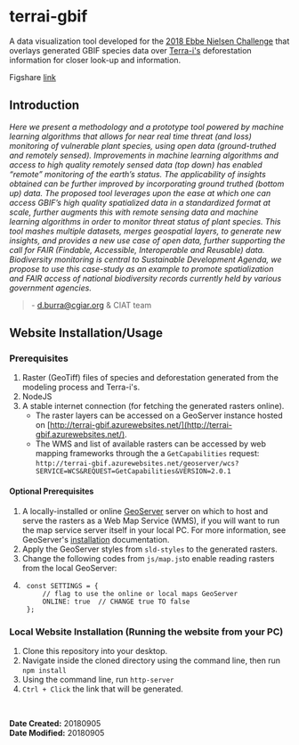 # terrai-gbif


A data visualization tool developed for the [2018 Ebbe Nielsen Challenge](https://www.gbif.org/news/1GQURfK5jS4Iq4O06Y0EK4/2018-gbif-ebbe-nielsen-challenge-seeks-open-data-innovations-for-biodiversity) that overlays generated GBIF species data over [Terra-i's](http://terra-i.org/terra-i.html) deforestation information for closer look-up and information.

Figshare [link](https://figshare.com/s/0b556b9d4c4a5d6f0e9c)

## Introduction

*Here we present a methodology and a prototype tool powered by machine learning algorithms that allows for near real time threat (and loss) monitoring of vulnerable plant species, using open data (ground-truthed and remotely sensed). Improvements in machine learning algorithms and access to high quality remotely sensed data (top down) has enabled “remote” monitoring of the earth’s status. The applicability of insights obtained can be further improved by incorporating ground truthed (bottom up) data. The proposed tool leverages upon the ease at which one can access GBIF’s high quality spatialized data in a standardized format at scale, further augments this with remote sensing data and machine learning algorithms in order to monitor threat status of plant species. This tool mashes multiple datasets, merges geospatial layers, to generate new insights, and provides a new use case of open data, further supporting the call for FAIR (Findable, Accessible, Interoperable and Reusable) data. Biodiversity monitoring is central to Sustainable Development Agenda, we propose to use this case-study as an example to promote spatialization and FAIR access of national biodiversity records currently held by various government agencies.*
> 
> \- d.burra@cgiar.org & CIAT team


## Website Installation/Usage

### Prerequisites

1. Raster (GeoTiff) files of species and deforestation generated from the modeling process and Terra-i's.
2. NodeJS
3. A stable internet connection (for fetching the generated rasters online).
	- The raster layers can be accessed on a GeoServer instance hosted on [http://terrai-gbif.azurewebsites.net/](http://terrai-gbif.azurewebsites.net/).
	- The WMS and list of available rasters can be accessed by web mapping frameworks through the a `GetCapabilities` request:
	  `http://terrai-gbif.azurewebsites.net/geoserver/wcs?SERVICE=WCS&REQUEST=GetCapabilities&VERSION=2.0.1`

#### Optional Prerequisites
1. A locally-installed or online [GeoServer](http://geoserver.org/) server on which to host and serve the rasters as a Web Map Service (WMS), if you will want to run the map service server itself in your local PC. For more information, see GeoServer's [installation](http://docs.geoserver.org/stable/en/user/installation/win_installer.html) documentation.
2. Apply the GeoServer styles from `sld-styles` to the generated rasters.
2. Change the following codes from `js/map.js`to enable reading rasters from the local GeoServer:
3. 
		const SETTINGS = {
		    // flag to use the online or local maps GeoServer
		    ONLINE: true  // CHANGE true TO false
		};


### Local Website Installation (Running the website from your PC)

1. Clone this repository into your desktop.
2. Navigate inside the cloned directory using the command line, then run `npm install`
3. Using the command line, run `http-server`
4. `Ctrl + Click` the link that will be generated.

<br>

**Date Created:** 20180905<br>
**Date Modified:** 20180905 